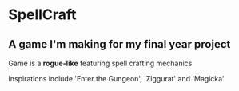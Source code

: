 # SpellCraft 

## A game I'm making for my final year project

Game is a **rogue-like** featuring spell crafting mechanics

Inspirations include 'Enter the Gungeon', 'Ziggurat' and 'Magicka'